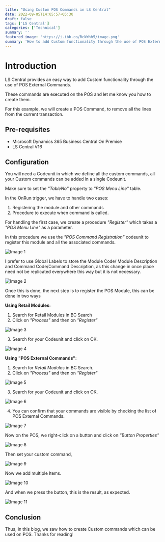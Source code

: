 ```yaml
---
title: "Using Custom POS Commands in LS Central"
date: 2022-09-05T14:05:57+05:30
draft: false
tags: ['LS Central']
categories: ['Technical']
summary: ''
featured_image: 'https://i.ibb.co/RckWhh5/image.png'
summary: 'How to add Custom functionality through the use of POS External Commands'
---
```


# Introduction
LS Central provides an easy way to add Custom functionality through the use of POS External Commands.

These commands are executed on the POS and let me know you how to create them.

For this example, we will create a POS Command, to remove all the lines from the current transaction.

## Pre-requisites
- Microsoft Dynamics 365 Business Central On Premise
- LS Central V16

## Configuration
You will need a Codeunit in which we define all the custom commands, all your Custom commands can be added in a single Codeunit.

Make sure to set the *"TableNo"* property to *"POS Menu Line"* table.

In the OnRun trigger, we have to handle two cases:
1. Registering the module and other commands
2. Procedure to execute when command is called.

For handling the first case, we create a procedure *"Register"* which takes a *"POS Menu Line"* as a parameter.

In this procedure we use the *"POS Command Registration"* codeunit to register this module and all the associated commands.

![Image 1](https://i.ibb.co/wYgY1GH/image.png)

I prefer to use Global Labels to store the Module Code/ Module Description and Command Code/Command Description, as this change in once place need not be replicated everywhere this way but it is not necessary.

![Image 2](https://i.ibb.co/HHLVDFn/image.png)

Once this is done, the next step is to register the POS Module, this can be done in two ways

**Using Retail Modules:**
1. Search for Retail Modules in BC Search
2. Click on *"Process"* and then on *"Register"*

![Image 3](https://i.ibb.co/z7mTvJX/image.png)

3. Search for your Codeunit and click on OK.

![Image 4](https://i.ibb.co/Syszq8T/image.png)

**Using "POS External Commands":**
1. Search for *Retail Modules* in BC Search.
2. Click on *"Process"* and then on *"Register"*

![Image 5](https://i.ibb.co/wy63gf3/image.png)

3. Search for your Codeunit and click on OK.

![Image 6](https://i.ibb.co/w6HRPLX/image.png)

4. You can confirm that your commands are visible by checking the list of POS External Commands.

![Image 7](https://i.ibb.co/2cGMzTX/image.png)

Now on the POS, we right-click on a button and click on *"Button Properties"*

![Image 8](https://i.ibb.co/SXdMqCX/image.png)

Then set your custom command,

![Image 9](https://i.ibb.co/hK5ykBV/image.png)

Now we add multiple Items.

![Image 10](https://i.ibb.co/RckWhh5/image.png)

And when we press the button, this is the result, as expected.

![Image 11](https://i.ibb.co/LC5J5tn/image.png)

## Conclusion

Thus, in this blog, we saw how to create Custom commands which can be used on POS. 
Thanks for reading!